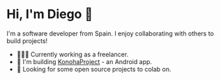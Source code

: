 # Hi, I'm Diego 👋
I'm a software developer from Spain. I enjoy collaborating with others to build projects!
- 👨🏽‍💻 Currently working as a freelancer.
- 🎿 I'm building [KonohaProject](https://github.com/Diegowh/KonohaProject) - an Android app.
- 🌱 Looking for some open source projects to colab on.
